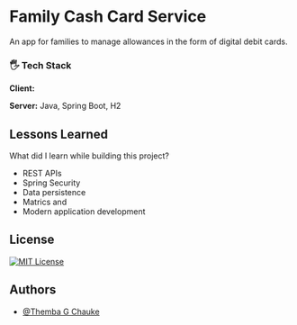 # Family Cash Card Service
An app for families to manage allowances in the form of digital debit cards.

### 🖐 Tech Stack

**Client:** 

**Server:** Java, Spring Boot, H2

## Lessons Learned
What did I learn while building this project? 
+ REST APIs
+ Spring Security
+ Data persistence
+ Matrics and 
+ Modern application development

## License
[![MIT License](https://img.shields.io/badge/License-MIT-green.svg)](https://choosealicense.com/licenses/mit/)
 
## Authors
- [@Themba G Chauke](https://www.linkedin.com/in/g-themba-chauke)
